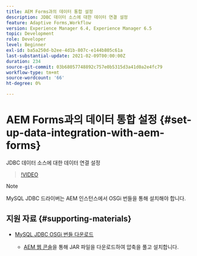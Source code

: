 ```yaml
---
title: AEM Forms과의 데이터 통합 설정
description: JDBC 데이터 소스에 대한 데이터 연결 설정
feature: Adaptive Forms,Workflow
version: Experience Manager 6.4, Experience Manager 6.5
topic: Development
role: Developer
level: Beginner
exl-id: ba5a250d-b2ee-4d1b-807c-e144b805c61a
last-substantial-update: 2021-02-09T00:00:00Z
duration: 234
source-git-commit: 03b68057748892c757e0b5315d3a41d0a2e4fc79
workflow-type: tm+mt
source-wordcount: '66'
ht-degree: 0%

---
```


# AEM Forms과의 데이터 통합 설정 {#set-up-data-integration-with-aem-forms}

JDBC 데이터 소스에 대한 데이터 연결 설정

>[!VIDEO](https://video.tv.adobe.com/v/17724?quality=12&learn=on)

>[!NOTE]
>
>MySQL JDBC 드라이버는 AEM 인스턴스에서 OSGi 번들을 통해 설치해야 합니다.

## 지원 자료 {#supporting-materials}

* [MySQL JDBC OSGi 번들 다운로드](https://dev.mysql.com/downloads/connector/j/)

   * [AEM 웹 콘솔](http://localhost:4502/system/console/bundles)을 통해 JAR 파일을 다운로드하여 압축을 풀고 설치합니다.
